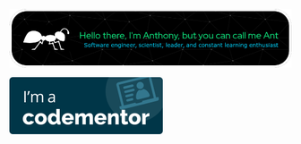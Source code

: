 ![Header image Hi I'm Ant](github-header-image.png)

[![Contact me on Codementor](im-a-cm-b.svg)](https://www.codementor.io/@hillairet?refer=badge)

<!--
**hillairet/hillairet** is a ✨ _special_ ✨ repository because its `README.md` (this file) appears on your GitHub profile.

Here are some ideas to get you started:

- 🔭 I’m currently working on ...
- 🌱 I’m currently learning ...
- 👯 I’m looking to collaborate on ...
- 🤔 I’m looking for help with ...
- 💬 Ask me about ...
- 📫 How to reach me: ...
- 😄 Pronouns: ...
- ⚡ Fun fact: ...
-->
